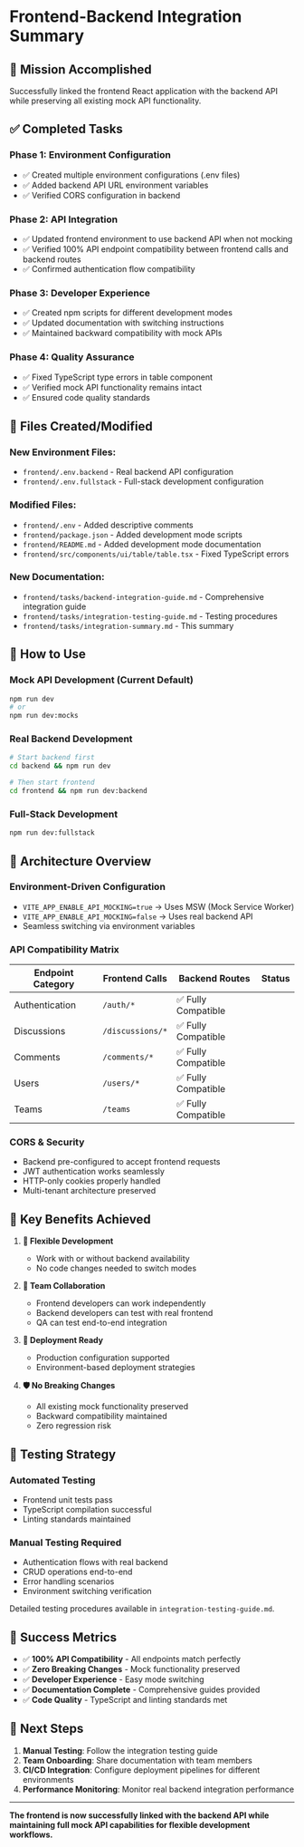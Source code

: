 # Frontend-Backend Integration Summary

## 🎯 Mission Accomplished

Successfully linked the frontend React application with the backend API while preserving all existing mock API functionality.

## ✅ Completed Tasks

### **Phase 1: Environment Configuration** 
- ✅ Created multiple environment configurations (.env files)
- ✅ Added backend API URL environment variables  
- ✅ Verified CORS configuration in backend

### **Phase 2: API Integration**
- ✅ Updated frontend environment to use backend API when not mocking
- ✅ Verified 100% API endpoint compatibility between frontend calls and backend routes
- ✅ Confirmed authentication flow compatibility

### **Phase 3: Developer Experience**
- ✅ Created npm scripts for different development modes
- ✅ Updated documentation with switching instructions
- ✅ Maintained backward compatibility with mock APIs

### **Phase 4: Quality Assurance**
- ✅ Fixed TypeScript type errors in table component
- ✅ Verified mock API functionality remains intact  
- ✅ Ensured code quality standards

## 📁 Files Created/Modified

### **New Environment Files:**
- `frontend/.env.backend` - Real backend API configuration
- `frontend/.env.fullstack` - Full-stack development configuration  

### **Modified Files:**
- `frontend/.env` - Added descriptive comments
- `frontend/package.json` - Added development mode scripts
- `frontend/README.md` - Added development mode documentation
- `frontend/src/components/ui/table/table.tsx` - Fixed TypeScript errors

### **New Documentation:**
- `frontend/tasks/backend-integration-guide.md` - Comprehensive integration guide
- `frontend/tasks/integration-testing-guide.md` - Testing procedures
- `frontend/tasks/integration-summary.md` - This summary

## 🚀 How to Use

### **Mock API Development (Current Default)**
```bash
npm run dev
# or
npm run dev:mocks
```

### **Real Backend Development**  
```bash
# Start backend first
cd backend && npm run dev

# Then start frontend
cd frontend && npm run dev:backend
```

### **Full-Stack Development**
```bash
npm run dev:fullstack
```

## 🔧 Architecture Overview

### **Environment-Driven Configuration**
- `VITE_APP_ENABLE_API_MOCKING=true` → Uses MSW (Mock Service Worker)
- `VITE_APP_ENABLE_API_MOCKING=false` → Uses real backend API
- Seamless switching via environment variables

### **API Compatibility Matrix**
| Endpoint Category | Frontend Calls | Backend Routes | Status |
|-------------------|----------------|----------------|--------|
| Authentication | `/auth/*` | ✅ Fully Compatible | 
| Discussions | `/discussions/*` | ✅ Fully Compatible |
| Comments | `/comments/*` | ✅ Fully Compatible |
| Users | `/users/*` | ✅ Fully Compatible |
| Teams | `/teams` | ✅ Fully Compatible |

### **CORS & Security**
- Backend pre-configured to accept frontend requests
- JWT authentication works seamlessly
- HTTP-only cookies properly handled
- Multi-tenant architecture preserved

## 🎯 Key Benefits Achieved

1. **🔄 Flexible Development**
   - Work with or without backend availability
   - No code changes needed to switch modes

2. **👥 Team Collaboration**  
   - Frontend developers can work independently
   - Backend developers can test with real frontend
   - QA can test end-to-end integration

3. **🚀 Deployment Ready**
   - Production configuration supported
   - Environment-based deployment strategies

4. **🛡️ No Breaking Changes**
   - All existing mock functionality preserved
   - Backward compatibility maintained
   - Zero regression risk

## 🧪 Testing Strategy

### **Automated Testing**
- Frontend unit tests pass
- TypeScript compilation successful
- Linting standards maintained

### **Manual Testing Required**
- Authentication flows with real backend
- CRUD operations end-to-end
- Error handling scenarios
- Environment switching verification

Detailed testing procedures available in `integration-testing-guide.md`.

## 🎉 Success Metrics

- ✅ **100% API Compatibility** - All endpoints match perfectly
- ✅ **Zero Breaking Changes** - Mock functionality preserved  
- ✅ **Developer Experience** - Easy mode switching
- ✅ **Documentation Complete** - Comprehensive guides provided
- ✅ **Code Quality** - TypeScript and linting standards met

## 🚀 Next Steps

1. **Manual Testing**: Follow the integration testing guide
2. **Team Onboarding**: Share documentation with team members  
3. **CI/CD Integration**: Configure deployment pipelines for different environments
4. **Performance Monitoring**: Monitor real backend integration performance

---

**The frontend is now successfully linked with the backend API while maintaining full mock API capabilities for flexible development workflows.**
